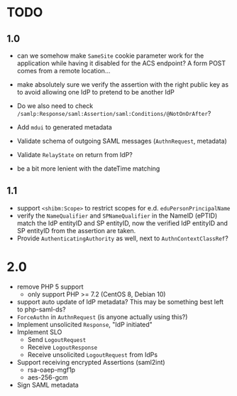 # TODO
 
## 1.0

- can we somehow make `SameSite` cookie parameter work for the application 
  while having it disabled for the ACS endpoint? A form POST comes from a 
  remote location...

- make absolutely sure we verify the assertion with the right public key as to
  avoid allowing one IdP to pretend to be another IdP
- Do we also need to check `/samlp:Response/saml:Assertion/saml:Conditions/@NotOnOrAfter`?
- Add `mdui` to generated metadata
- Validate schema of outgoing SAML messages (`AuthnRequest`, metadata)
- Validate `RelayState` on return from IdP?
- be a bit more lenient with the dateTime matching

## 1.1

- support `<shibm:Scope>` to restrict scopes for e.d. `eduPersonPrincipalName`
- verify the `NameQualifier` and `SPNameQualifier` in the NameID (ePTID) match
  the IdP entityID and SP entityID, now the verified IdP entityID and SP 
  entityID from the assertion are taken.
- Provide `AuthenticatingAuthority` as well, next to `AuthnContextClassRef`?

# 2.0

- remove PHP 5 support
  - only support PHP >= 7.2 (CentOS 8, Debian 10)
- support auto update of IdP metadata? This may be something best left to 
  php-saml-ds?
- `ForceAuthn` in `AuthnRequest` (is anyone actually using this?)
- Implement unsolicited `Response`, "IdP initiated"
- Implement SLO
  - Send `LogoutRequest`
  - Receive `LogoutResponse`
  - Receive unsolicited `LogoutRequest` from IdPs
- Support receiving encrypted Assertions (saml2int)
  - rsa-oaep-mgf1p
  - aes-256-gcm
- Sign SAML metadata
